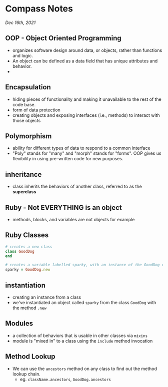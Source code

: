 # Compass Notes
*Dec 16th, 2021*
## OOP - Object Oriented Programming
  * organizes software design around data, or objects, rather than functions and logic.
  * An object can be defined as a data field that has unique attributes and behavior.
  * 
## Encapsulation
  * hiding pieces of functionality and making it unavailable to the rest of the code base.
  * form of data protection
  * creating objects and exposing interfaces (i.e., methods) to interact with those objects
## Polymorphism
  * ability for different types of data to respond to a common interface
  * "Poly" stands for "many" and "morph" stands for "forms". OOP gives us flexibility in using pre-written code for new purposes.
## inheritance 
  * class inherits the behaviors of another class, referred to as the **superclass**
## Ruby - Not EVERYTHING is an object
  * methods, blocks, and variables are not objects for example
## Ruby Classes
```ruby
# creates a new class
class GoodDog
end

# creates a variable labelled sparky, with an instance of the GoodDog class
sparky = GoodDog.new
```
## instantiation
  * creating an instance from a class
  * we've instantiated an object called `sparky` from the class `GoodDog` with the method `.new`
## Modules
  * a collection of behaviors that is usable in other classes via `mixins`
  * module is "mixed in" to a class using the `include` method invocation
## Method Lookup
  * We can use the `ancestors` method on any class to find out the method lookup chain.
    * eg. `className.ancestors`, `GoodDog.ancestors`
  
